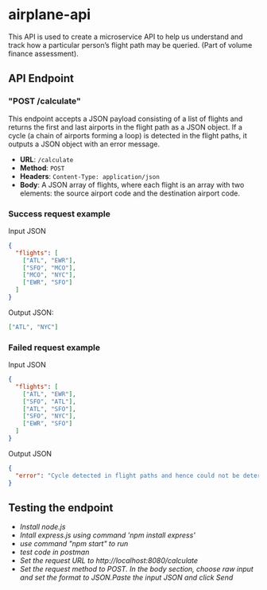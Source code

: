 # airplane-api

This API is used to create a microservice API to help us understand and track how a particular person’s flight path may be queried. (Part of volume finance assessment).

## API Endpoint

### "POST /calculate"

This endpoint accepts a JSON payload consisting of a list of flights and returns the first and last airports in the flight path as a JSON object. If a cycle (a chain of airports forming a loop) is detected in the flight paths, it outputs a JSON object with an error message.

- **URL**: `/calculate`
- **Method**: `POST`
- **Headers**: `Content-Type: application/json`
- **Body**: A JSON array of flights, where each flight is an array with two elements: the source airport code and the destination airport code.

### Success request example

Input JSON

```json
{
  "flights": [
    ["ATL", "EWR"],
    ["SFO", "MCO"],
    ["MCO", "NYC"],
    ["EWR", "SFO"]
  ]
}
```

Output JSON:

```json
["ATL", "NYC"]
```

### Failed request example

Input JSON

```json
{
  "flights": [
    ["ATL", "EWR"],
    ["SFO", "ATL"],
    ["ATL", "SFO"],
    ["SFO", "NYC"],
    ["EWR", "SFO"]
  ]
}
```

Output JSON

```json
{
  "error": "Cycle detected in flight paths and hence could not be determined."
}
```

## Testing the endpoint

- _Install node.js_
- _Intall express.js using command 'npm install express'_
- _use command "npm start" to run_
- _test code in postman_
- _Set the request URL to http://localhost:8080/calculate_
- _Set the request method to POST. In the body section, choose raw input and set the format to JSON.Paste the input JSON and click Send_
